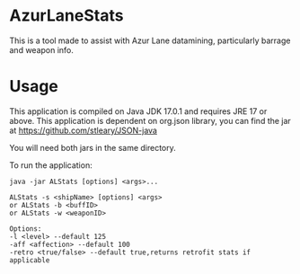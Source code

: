 # AzurLaneStats

This is a tool made to assist with Azur Lane datamining, particularly barrage and weapon info.

# Usage

This application is compiled on Java JDK 17.0.1 and requires JRE 17 or above.
This application is dependent on org.json library, you can find the jar at 
https://github.com/stleary/JSON-java

You will need both jars in the same directory.

To run the application:

`java -jar ALStats [options] <args>...`

```
ALStats -s <shipName> [options] <args>
or ALStats -b <buffID>
or ALStats -w <weaponID>

Options:
-l <level> --default 125
-aff <affection> --default 100
-retro <true/false> --default true,returns retrofit stats if applicable
```
